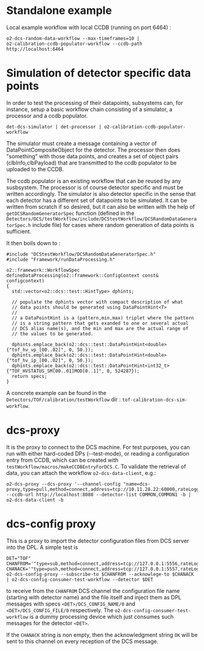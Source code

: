 <!-- doxy
\page refDetectorsDCStestWorkflow testWorkflow
/doxy -->

# Standalone example

Local example workflow with local CCDB (running on port 6464) :

```shell
o2-dcs-random-data-workflow --max-timeframes=10 | 
o2-calibration-ccdb-populator-workflow --ccdb-path http://localhost:6464
```

# Simulation of detector specific data points

In order to test the processing of their datapoints, subsystems can, for instance, setup a basic workflow chain consisting of a simulator, a processor and a ccdb populator. 

```console
det-dcs-simulator | det-processor | o2-calibration-ccdb-populator-workflow 
```

The simulator must create a message containing a vector of DataPointCompositeObject for the detector. The processor then does "something" with those data points, and creates a set of object pairs (clbInfo,clbPayload) that are transmitted to the ccdb populator to be uploaded to the CCDB.

The ccdb populator is an existing workflow that can be reused by any susbsystem. The processor is of course detector specific and must be written accordingly. 
The simulator is also detector specific in the sense that each detector has a different set of datapoints to be simulated. It can be written from scratch if so desired, but it can also be written with the help of `getDCSRandomGeneratorSpec` function (defined in the `Detectors/DCS/testWorkflow/include/DCStestWorkflow/DCSRandomDataGeneratorSpec.h` include file) for cases where random generation of data points is sufficient.

It then boils down to : 

```
#include "DCStestWorkflow/DCSRandomDataGeneratorSpec.h"
#include "Framework/runDataProcessing.h"

o2::framework::WorkflowSpec defineDataProcessing(o2::framework::ConfigContext const& configcontext)
{
  std::vector<o2::dcs::test::HintType> dphints;

  // populate the dphints vector with compact description of what
  // data points should be generated using DataPointHint<T>
  //
  // a DataPointHint is a (pattern,min,max) triplet where the pattern
  // is a string pattern that gets exanded to one or several actual
  // DCS alias name(s), and the min and max are the actual range of
  // the values to be generated.

  dphints.emplace_back(o2::dcs::test::DataPointHint<double>{"tof_hv_vp_[00..02]", 0, 50.});
  dphints.emplace_back(o2::dcs::test::DataPointHint<double>{"tof_hv_ip_[00..02]", 0, 50.});
  dphints.emplace_back(o2::dcs::test::DataPointHint<int32_t>{"TOF_HVSTATUS_SM[00..01]MOD[0..1]", 0, 524287});
  return specs;
}
```

A concrete example can be found in the `Detectors/TOF/calibration/testWorkflow` dir : `tof-calibration-dcs-sim-workflow`.

# dcs-proxy

It is the proxy to connect to the DCS machine.
For test purposes, you can run with either hard-coded DPs (--test-mode), or reading a configuration entry from CCDB, which can be created with `testWorkflow/macros/makeCCDBEntryForDCS.C`. To validate the retrieval of data, you can attach the workflow `o2-dcs-data-client`, e.g.:

```
o2-dcs-proxy --dcs-proxy '--channel-config "name=dcs-proxy,type=pull,method=connect,address=tcp://10.11.28.22:60000,rateLogging=1,transport=zeromq"' --ccdb-url http://localhost:8080 --detector-list COMMON,COMMON1 -b | o2-dcs-data-client -b
```





# dcs-config proxy

This is a proxy to import the detector configuration files from DCS server into the DPL. A simple test is

```
DET="TOF"
CHANFROM='"type=sub,method=connect,address=tcp://127.0.0.1:5556,rateLogging=1,transport=zeromq"'
CHANACK='"type=push,method=connect,address=tcp://127.0.0.1:5557,rateLogging=1,transport=zeromq"'
o2-dcs-config-proxy --subscribe-to $CHANFROM --acknowlege-to $CHANACK | o2-dcs-config-consumer-test-workflow --detector $DET
```

to receive from the `CHANFROM` DCS channel the configuration file name (starting with detector name) and the file itself and inject them as DPL messages with specs
`<DET>/DCS_CONFIG_NAME/0` and `<DET>/DCS_CONFIG_FILE/0` respectively.
The `o2-dcs-config-consumer-test-workflow` is a dummy processing device which just consumes such messages for the detector `<DET>`.

If the `CHANACK` string is non empty, then the acknowledgment string `OK` will be sent to this channel on every reception of the DCS message.
